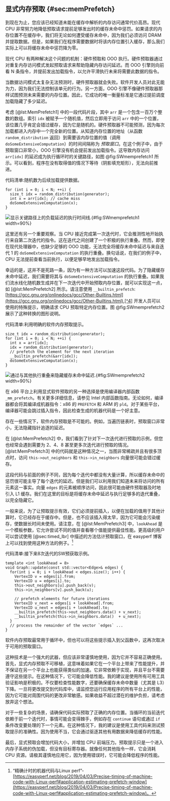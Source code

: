 ## 显式内存预取 {#sec:memPrefetch}

到现在为止，您应该已经知道未能在缓存中解析的内存访问通常代价高昂。现代 CPU 非常努力地降低预取请求提前足够发出时的缓存未命中惩罚。如果请求的内存位置不在缓存中，我们将无论如何遭受缓存未命中，因为我们必须访问 DRAM 并提取数据。但是，如果我们在程序需要数据时将该内存位置引入缓存，那么我们实际上可以将缓存未命中惩罚降为零。

现代 CPU 有两种解决这个问题的机制：硬件预取和 OOO 执行。硬件预取器通过对重复内存访问模式发起预取请求来帮助隐藏内存访问延迟。而 OOO 引擎则向前看 N 条指令，并提前发出加载指令，以允许平滑执行未来将需要此数据的指令。

当数据访问模式太复杂无法预测时，硬件预取器就会失败。软件开发人员对此无能为力，因为我们无法控制该单元的行为。另一方面，OOO 引擎不像硬件预取器那样试图预测未来需要的内存位置。因此，它成功的唯一衡量标准是它通过提前调度加载隐藏了多少延迟。

考虑 [@lst:MemPrefetch1] 中的一段代码片段，其中 `arr` 是一个包含一百万个整数的数组。索引 `idx` 被赋予一个随机值，然后立即用于访问 `arr` 中的一个位置，该位置几乎肯定会错过缓存，因为它是随机的。硬件预取器不可能预测，因为每次加载都进入内存中一个完全新的位置。从知道内存位置的地址（从函数 `random_distribution` 返回）到需要该内存位置的值（调用 `doSomeExtensiveComputation`）的时间间隔称为 *预取窗口*。在这个例子中，由于预取窗口非常小，OOO 引擎没有机会提前发出加载指令。这导致内存访问 `arr[idx]` 的延迟成为执行循环时的关键路径，如图  @fig:SWmemprefetch1 所示。可以看到，程序在没有取得值的情况下等待（阴影填充矩形），无法向前推进。

代码清单:随机数为后续加载提供数据。

~~~~ {#lst:MemPrefetch1 .cpp}
for (int i = 0; i < N; ++i) {
  size_t idx = random_distribution(generator);
  int x = arr[idx]; // cache miss
  doSomeExtensiveComputation(x);
}
~~~~

![显示关键路径上的负载延迟的执行时间线.](../../img/memory-access-opts/SWmemprefetch1.png){#fig:SWmemprefetch1 width=90%}

这里还有另一个重要观察。当 CPU 接近完成第一次迭代时，它会推测性地开始执行来自第二次迭代的指令。这在迭代之间创建了一个积极的执行重叠。然而，即使在现代处理器中，也缺少足够的 OOO 功能，无法完全将缓存未命中延迟与来自迭代 1 的 `doSomeExtensiveComputation` 的执行重叠。换句话说，在我们的例子中，CPU 无法提前查看当前执行，以便足够早地发出加载指令。

幸运的是，这并不是死路一条，因为有一种方法可以加速这段代码。为了隐藏缓存未命中延迟，我们需要将其与 `doSomeExtensiveComputation` 的执行重叠。如果我们流水线化随机数生成并在下一次迭代中开始预取内存位置，就可以实现这一点，如 [@lst:MemPrefetch2] 所示。请注意使用 `__builtin_prefetch`: [https://gcc.gnu.org/onlinedocs/gcc/Other-Builtins.html](https://gcc.gnu.org/onlinedocs/gcc/Other-Builtins.html),[^4] 开发人员可以使用的特殊提示，明确请求 CPU 预取特定内存位置。图  @fig:SWmemprefetch2 展示了这种转换的图形说明。

代码清单:利用明确的软件内存预取提示。

~~~~ {#lst:MemPrefetch2 .cpp}
size_t idx = random_distribution(generator);
for (int i = 0; i < N; ++i) {
  int x = arr[idx]; 
  idx = random_distribution(generator);
  // prefetch the element for the next iteration
  __builtin_prefetch(&arr[idx]);
  doSomeExtensiveComputation(x);
}
~~~~

![通过与其他执行重叠来隐藏缓存未命中延迟.](../../img/memory-access-opts/SWmemprefetch2.png){#fig:SWmemprefetch2 width=90%}

在 x86 平台上利用显式软件预取的另一种选择是使用编译器内部函数 `_mm_prefetch`。有关更多详细信息，请参见 Intel 内部函数指南。无论如何，编译器都会将其编译成机器指令：x86 的 `PREFETCH` 和 ARM 的 `pld`。对于某些平台，编译器可能会跳过插入指令，因此检查生成的机器代码是一个好主意。

存在一些情况下，软件内存预取是不可能的。例如，当遍历链表时，预取窗口非常小，无法隐藏指针追逐的延迟。

在 [@lst:MemPrefetch2] 中，我们看到了针对下一次迭代进行预取的示例，但您也经常会遇到需要为 2、4、8 甚至更多次迭代进行预取的情况。[@lst:MemPrefetch3] 中的代码就是这种情况之一，当图非常稀疏并且有很多顶点时，访问 `this->out_neighbors` 和 `this->in_neighbors` 向量很可能会错过缓存。

这段代码与前面的例子不同，因为每个迭代中都没有大量计算，所以缓存未命中的惩罚很可能主导了每个迭代的延迟。但是我们可以利用我们知道未来将访问的所有元素这一事实。向量 `edges` 的元素被顺序访问，因此很可能由硬件预取器及时地引入 L1 缓存。我们在这里的目标是将缓存未命中延迟与执行足够多的迭代重叠，以完全隐藏它。

一般来说，为了让预取提示有效，它们必须提前插入，以便在加载的值用于其他计算时，它已经存在于缓存中。但是，也不应该插入得太早，因为它可能会污染缓存，使数据长时间未使用。请注意，在 [@lst:MemPrefetch3] 中，`lookAhead` 是一个模板参数，它允许尝试不同的值并查看哪个值能提供最佳性能。更高级的用户可以尝试使用 [@sec:timed_lbr] 中描述的方法估计预取窗口，在 easyperf 博客上可以找到使用这种方法的例子。[^5]

代码清单:接下来8次迭代的SW预获取示例。

~~~~ {#lst:MemPrefetch3 .cpp}
template <int lookAhead = 8>
void Graph::update(const std::vector<Edge>& edges) {
  for(int i = 0; i + lookAhead < edges.size(); i++) {
    VertexID v = edges[i].from;
    VertexID u = edges[i].to;
    this->out_neighbors[u].push_back(v);
    this->in_neighbors[v].push_back(u);

    // prefetch elements for future iterations
    VertexID v_next = edges[i + lookAhead].from;
    VertexID u_next = edges[i + lookAhead].to;
    __builtin_prefetch(this->out_neighbors.data() + v_next);
    __builtin_prefetch(this->in_neighbors.data()  + u_next);
  }
  // process the remainder of the vector `edges` ...
}
~~~~

软件内存预取最常用于循环中，但也可以将这些提示插入到父函数中，这再次取决于可用的预取窗口。

这种技术是一个强大的武器，但应该非常谨慎地使用，因为它并不容易正确使用。首先，显式内存预取不可移植，这意味着如果它在一个平台上带来了性能提升，并不保证在另一个平台上也能获得类似的加速。它非常依赖于实现，并且平台不需要遵守这些提示。在这种情况下，它可能会降低性能。我的建议是使用所有可用工具验证影响是积极的。不仅要检查性能数字，还要确保缓存未命中数量（尤其是 L3）下降。一旦将更改提交到代码库中，请监控您运行应用程序的所有平台上的性能，因为它可能对周围代码的更改非常敏感。如果收益不超过潜在的维护负担，请考虑放弃这个想法。

对于一些复杂的场景，请确保代码实际预取了正确的内存位置。当循环的当前迭代依赖于前一个迭代时，事情可能会变得棘手，例如存在 `continue` 语句或通过 `if` 条件改变要处理的下一个元素。在这种情况下，我的建议是使用工具代码来测试预取提示的准确性。因为使用不当，它会通过驱逐其他有用数据来降低缓存的性能。

最后，显式预取会增加代码大小，并增加 CPU 前端压力。预取提示只是一个进入内存子系统的伪加载，但没有目标寄存器。就像任何其他指令一样，它会消耗 CPU 资源。请极其谨慎地应用它，因为使用错误时，它可能会降低程序的性能。

[^4]: GCC内置程序- [https://gcc.gnu.org/onlinedocs/gcc/Other-Builtins.html](https://gcc.gnu.org/onlinedocs/gcc/Other-Builtins.html)。
[^5]:“精确计时的机器代码与Linux perf”- [https://easyperf.net/blog/2019/04/03/Precise-timing-of-machine-code-with-Linux-perf#application-estimating-prefetch-window](https://easyperf.net/blog/2019/04/03/Precise-timing-of-machine-code-with-Linux-perf#application-estimating-prefetch-window)。
